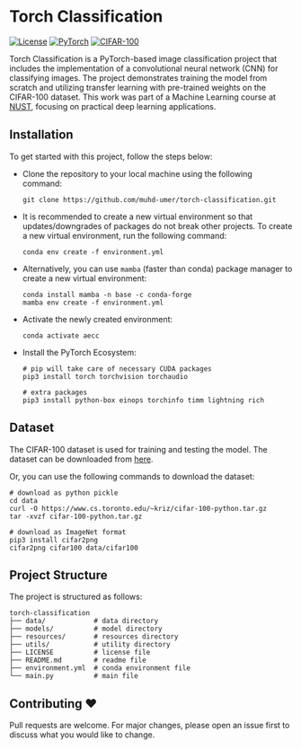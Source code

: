 # Torch Classification

[![License](https://img.shields.io/badge/License-MIT-blue.svg)](https://opensource.org/licenses/MIT) [![PyTorch](https://img.shields.io/badge/PyTorch-2.1.1-orange.svg)](https://pytorch.org/) [![CIFAR-100](https://img.shields.io/badge/Dataset-CIFAR--100-green.svg)](https://www.cs.toronto.edu/~kriz/cifar.html)

Torch Classification is a PyTorch-based image classification project that includes the implementation of a convolutional neural network (CNN) for classifying images. The project demonstrates training the model from scratch and utilizing transfer learning with pre-trained weights on the CIFAR-100 dataset. This work was part of a Machine Learning course at <a href="https://nust.edu.pk/">NUST</a>, focusing on practical deep learning applications.

## Installation
To get started with this project, follow the steps below:

- Clone the repository to your local machine using the following command:

    ```shell
    git clone https://github.com/muhd-umer/torch-classification.git
    ```

- It is recommended to create a new virtual environment so that updates/downgrades of packages do not break other projects. To create a new virtual environment, run the following command:

    ```shell
    conda env create -f environment.yml
    ```

- Alternatively, you can use `mamba` (faster than conda) package manager to create a new virtual environment:

    ```shell
    conda install mamba -n base -c conda-forge
    mamba env create -f environment.yml
    ```

- Activate the newly created environment:

    ```shell
    conda activate aecc
    ```

- Install the PyTorch Ecosystem:

    ```shell
    # pip will take care of necessary CUDA packages
    pip3 install torch torchvision torchaudio

    # extra packages
    pip3 install python-box einops torchinfo timm lightning rich
    ```

## Dataset
The CIFAR-100 dataset is used for training and testing the model. The dataset can be downloaded from [here](https://www.cs.toronto.edu/~kriz/cifar.html).

Or, you can use the following commands to download the dataset:

```shell
# download as python pickle
cd data
curl -O https://www.cs.toronto.edu/~kriz/cifar-100-python.tar.gz
tar -xvzf cifar-100-python.tar.gz

# download as ImageNet format
pip3 install cifar2png
cifar2png cifar100 data/cifar100
```

## Project Structure
The project is structured as follows:

```shell
torch-classification
├── data/            # data directory
├── models/          # model directory
├── resources/       # resources directory
├── utils/           # utility directory
├── LICENSE          # license file
├── README.md        # readme file
├── environment.yml  # conda environment file
└── main.py          # main file
```

## Contributing ❤️
Pull requests are welcome. For major changes, please open an issue first to discuss what you would like to change.
